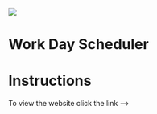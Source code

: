 <img src="https://i.imgur.com/26Tj3u2.png"/></a>

# Work Day Scheduler 


# Instructions 
To view the website click the link --> 
